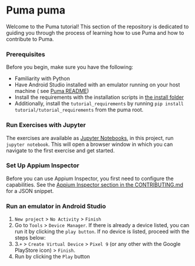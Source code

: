 # Puma puma

Welcome to the Puma tutorial! This section of the repository is dedicated to guiding you through the process of learning
how to use Puma and how to contribute to Puma.

### Prerequisites

Before you begin, make sure you have the following:

- Familiarity with Python
- Have Android Studio installed with an emulator running on your host machine (
  see [Puma README](../README.md#requirements))
- Install the requirements with the installation scripts in [the install folder](../install)
- Additionally, install the `tutorial_requirements` by running `pip install tutorial/tutorial_requirements` from the
  puma root.

### Run Exercises with Jupyter

The exercises are available as [Jupyter Notebooks](https://docs.jupyter.org/en/latest/start/index.html), in this
project, run `jupyter notebook`. This will open a browser window in which you can navigate to the first exercise and
get started.

### Set Up Appium Inspector

Before you can use Appium Inspector, you first need to configure the capabilities. See the [Appium Inspector section in
the CONTRIBUTING.md](../CONTRIBUTING.md#example-writing-new-appium-actions) for a JSON snippet.

### Run an emulator in Android Studio

1. `New project` > `No Activity` > `Finish`
2. Go to `Tools` > `Device Manager`. If there is already a device listed, you can run it by clicking the `play button`.
   If no device is listed, proceed with the steps below:
3. 3.`+` > `Create Virtual Device` > `Pixel 9` (or any other with the Google PlayStore icon) > `Finish`.
4. Run by clicking the `Play` button